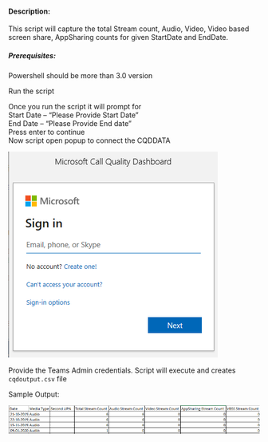 #### Description:

This script will capture the total Stream count, Audio, Video, Video based screen share, AppSharing counts for given StartDate and EndDate.

##### Prerequisites:

Powershell should be more than 3.0 version

Run the script

Once you run the script it will prompt for \
Start Date – “Please Provide Start Date” \
End Date – “Please Provide End date” \
Press enter to continue \
Now script open popup to connect the CQDDATA 

![Signin](https://github.com/Geetha63/MS-Teams-Scripts/blob/master/Images/CQD-Signin.png)

Provide the Teams Admin credentials. Script will execute and creates `cqdoutput.csv` file

Sample Output:

![SampleOutput](https://github.com/Geetha63/MS-Teams-Scripts/blob/master/Images/CQD-SampleOutput.png)

